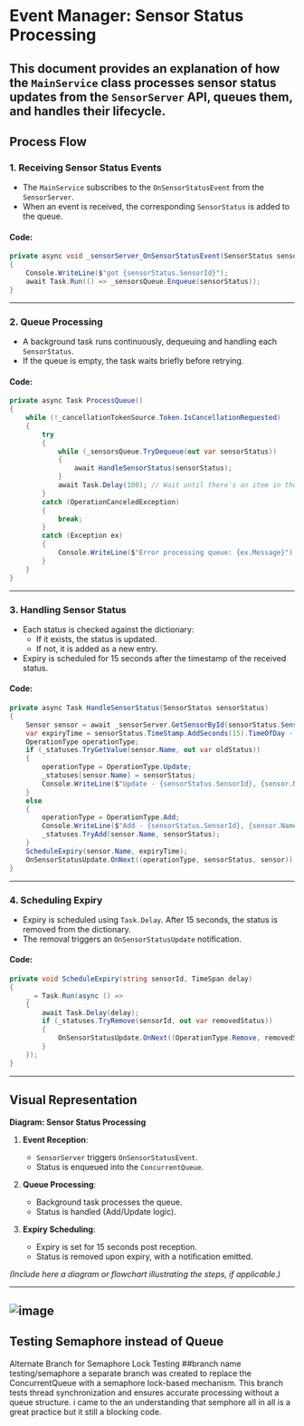 # Event Manager: Sensor Status Processing

This document provides an explanation of how the `MainService` class processes sensor status updates from the `SensorServer` API, queues them, and handles their lifecycle.
---

## Process Flow

### 1. **Receiving Sensor Status Events**
   - The `MainService` subscribes to the `OnSensorStatusEvent` from the `SensorServer`.
   - When an event is received, the corresponding `SensorStatus` is added to the queue.

#### Code:
```csharp
private async void _sensorServer_OnSensorStatusEvent(SensorStatus sensorStatus)
{
    Console.WriteLine($"got {sensorStatus.SensorId}");
    await Task.Run(() => _sensorsQueue.Enqueue(sensorStatus));
}
```

---

### 2. **Queue Processing**
   - A background task runs continuously, dequeuing and handling each `SensorStatus`.
   - If the queue is empty, the task waits briefly before retrying.

#### Code:
```csharp
private async Task ProcessQueue()
{
    while (!_cancellationTokenSource.Token.IsCancellationRequested)
    {
        try
        {
            while (_sensorsQueue.TryDequeue(out var sensorStatus))
            {
                await HandleSensorStatus(sensorStatus);
            }
            await Task.Delay(100); // Wait until there's an item in the queue
        }
        catch (OperationCanceledException)
        {
            break;
        }
        catch (Exception ex)
        {
            Console.WriteLine($"Error processing queue: {ex.Message}");
        }
    }
}
```

---

### 3. **Handling Sensor Status**
   - Each status is checked against the dictionary:
     - If it exists, the status is updated.
     - If not, it is added as a new entry.
   - Expiry is scheduled for 15 seconds after the timestamp of the received status.

#### Code:
```csharp
private async Task HandleSensorStatus(SensorStatus sensorStatus)
{
    Sensor sensor = await _sensorServer.GetSensorById(sensorStatus.SensorId);
    var expiryTime = sensorStatus.TimeStamp.AddSeconds(15).TimeOfDay - sensorStatus.TimeStamp.TimeOfDay;
    OperationType operationType;
    if (_statuses.TryGetValue(sensor.Name, out var oldStatus))
    {
        operationType = OperationType.Update;
        _statuses[sensor.Name] = sensorStatus;
        Console.WriteLine($"Update - {sensorStatus.SensorId}, {sensor.Name}");
    }
    else
    {
        operationType = OperationType.Add;
        Console.WriteLine($"Add - {sensorStatus.SensorId}, {sensor.Name}");
        _statuses.TryAdd(sensor.Name, sensorStatus);
    }
    ScheduleExpiry(sensor.Name, expiryTime);
    OnSensorStatusUpdate.OnNext((operationType, sensorStatus, sensor));
}
```

---

### 4. **Scheduling Expiry**
   - Expiry is scheduled using `Task.Delay`. After 15 seconds, the status is removed from the dictionary.
   - The removal triggers an `OnSensorStatusUpdate` notification.

#### Code:
```csharp
private void ScheduleExpiry(string sensorId, TimeSpan delay)
{
    _ = Task.Run(async () =>
    {
        await Task.Delay(delay);
        if (_statuses.TryRemove(sensorId, out var removedStatus))
        {
            OnSensorStatusUpdate.OnNext((OperationType.Remove, removedStatus, null));
        }
    });
}
```

---

## Visual Representation

**Diagram: Sensor Status Processing**

1. **Event Reception**:
   - `SensorServer` triggers `OnSensorStatusEvent`.
   - Status is enqueued into the `ConcurrentQueue`.

2. **Queue Processing**:
   - Background task processes the queue.
   - Status is handled (Add/Update logic).

3. **Expiry Scheduling**:
   - Expiry is set for 15 seconds post reception.
   - Status is removed upon expiry, with a notification emitted.

*(Include here a diagram or flowchart illustrating the steps, if applicable.)*

---
![image](https://github.com/user-attachments/assets/576f0da2-a925-4564-a444-4a6ab3f43f50)
---

## Testing Semaphore instead of Queue
Alternate Branch for Semaphore Lock Testing
##branch name testing/semaphore
a separate branch was created to replace the ConcurrentQueue with a semaphore lock-based mechanism. This branch tests thread synchronization and ensures accurate processing without a queue structure.
i came to the an understanding that semphore all in all is a great practice but it still a blocking code.

